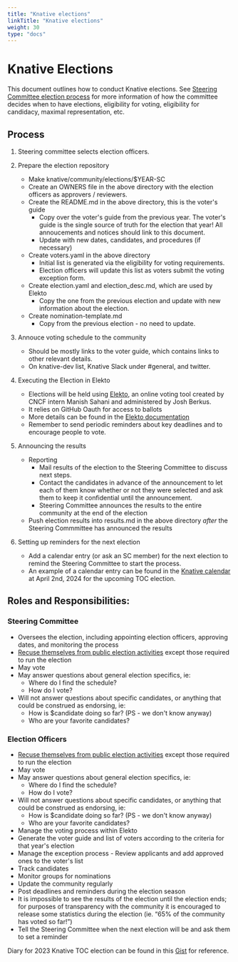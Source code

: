 ```yaml
---
title: "Knative elections"
linkTitle: "Knative elections"
weight: 30
type: "docs"
---
```


# Knative Elections

This document outlines how to conduct Knative elections. See [Steering Committee election process](../mechanics/SC.md) for more information of how the committee decides when to have elections, eligibility for voting, eligibility for candidacy, maximal representation, etc.

## Process

1. Steering committee selects election officers.

2. Prepare the election repository

    * Make knative/community/elections/$YEAR-SC
    * Create an OWNERS file in the above directory with the election officers as approvers / reviewers.
    * Create the README.md in the above directory, this is the voter's guide
        * Copy over the voter's guide from the previous year. The voter's guide is the single source of truth for the election that year! All annoucements and notices should link to this document.
        * Update with new dates, candidates, and procedures (if necessary)
    * Create voters.yaml in the above directory
        * Initial list is generated via the eligibility for voting requirements.
        * Election officers will update this list as voters submit the voting exception form.
    * Create election.yaml and election_desc.md, which are used by Elekto
        * Copy the one from the previous election and update with new information about the election.
    * Create nomination-template.md
        * Copy from the previous election - no need to update.

3. Annouce voting schedule to the community

    * Should be mostly links to the voter guide, which contains links to other relevant details.
    * On knative-dev list, Knative Slack under #general, and twitter.

4. Executing the Election in Elekto

    * Elections will be held using [Elekto](https://elekto.dev/), an online voting tool created
      by CNCF intern Manish Sahani and administered by Josh Berkus.
    * It relies on GitHub Oauth for access to ballots
    * More details can be found in the [Elekto documentation](https://elekto.dev/docs/)
    * Remember to send periodic reminders about key deadlines and to encourage people to vote.

5. Announcing the results

    * Reporting
        * Mail results of the election to the Steering Committee to discuss next steps.
        * Contact the candidates in advance of the announcement to let each of them know whether or not
          they were selected and ask them to keep it confidential until the announcement.
        * Steering Committee announces the results to the entire community at the end of the election
    * Push election results into results.md in the above directory _after_ the Steering Commmittee has announced the results

6. Setting up reminders for the next election

    * Add a calendar entry (or ask an SC member) for the next election to remind the Steering Committee to start the process.
    * An example of a calendar entry can be found in the [Knative calendar](https://calendar.google.com/calendar/u/0/embed?src=knative.team_9q83bg07qs5b9rrslp5jor4l6s@group.calendar.google.com) at April 2nd, 2024 for the upcoming TOC election.

## Roles and Responsibilities:

### Steering Committee

- Oversees the election, including appointing election officers, approving dates, and monitoring the process
- [Recuse themselves from public election activities][election-recusal] except those required to run the election
- May vote
- May answer questions about general election specifics, ie:
  - Where do I find the schedule?
  - How do I vote?
- Will not answer questions about specific candidates, or anything that could be construed as endorsing, ie:
  - How is $candidate doing so far? (PS - we don't know anyway)
  - Who are your favorite candidates?

### Election Officers
- [Recuse themselves from public election activities][election-recusal] except those required to run the election
- May vote
- May answer questions about general election specifics, ie:
  - Where do I find the schedule?
  - How do I vote?
- Will not answer questions about specific candidates, or anything that could be construed as endorsing, ie:
  - How is $candidate doing so far? (PS - we don't know anyway)
  - Who are your favorite candidates?
- Manage the voting process within Elekto
- Generate the voter guide and list of voters according to the criteria for that year's election
- Manage the exception process - Review applicants and add approved ones to the voter's list
- Track candidates
- Monitor groups for nominations
- Update the community regularly
- Post deadlines and reminders during the election season
- It is impossible to see the results of the election until the election ends; for purposes of transparency with the community it is encouraged to release some statistics during the election (ie. “65% of the community has voted so far!”)
- Tell the Steering Committee when the next election will be and ask them to set a reminder

Diary for 2023 Knative TOC election can be found in this [Gist](https://gist.github.com/aliok/136be152fef14912b9a73eb753b3267b) for reference.

[election-recusal]: https://github.com/kubernetes/steering/blob/main/elections.md#steering-committee-and-election-officer-recusal
